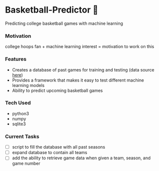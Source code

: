 # Basketball-Predictor :basketball:
Predicting college basketball games with machine learning 

### Motivation
college hoops fan + machine learning interest = motivation to work on this

### Features
- Creates a database of past games for training and testing (data source [here](https://www.sports-reference.com/cbb/))
- Provides a framework that makes it easy to test different machine learning models
- Ability to predict upcoming basketball games

### Tech Used
- python3
- numpy
- sqlite3

### Current Tasks
- [ ] script to fill the database with all past seasons
- [ ] expand database to contain all teams
- [ ] add the ability to retrieve game data when given a team, season, and game number
